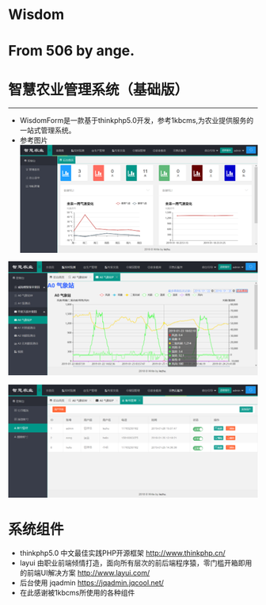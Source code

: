 
# Wisdom
From 506 by ange.
=======
# 智慧农业管理系统（基础版）
* * * * *
* WisdomForm是一款基于thinkphp5.0开发，参考1kbcms,为农业提供服务的一站式管理系统。
* 参考图片
![Image text](https://github.com/Concealed0/WisdomFarm/blob/master/image/%E5%BE%AE%E4%BF%A1%E5%9B%BE%E7%89%87_20190126173243.png?raw=true)

![Image text](https://github.com/Concealed0/WisdomFarm/blob/master/image/%E5%BE%AE%E4%BF%A1%E5%9B%BE%E7%89%87_201901261732431.png?raw=true)

![Image text](https://github.com/Concealed0/WisdomFarm/blob/master/image/%E5%BE%AE%E4%BF%A1%E5%9B%BE%E7%89%87_201901261732432.png?raw=true
)



# 系统组件
* thinkphp5.0 中文最佳实践PHP开源框架 http://www.thinkphp.cn/
* layui 由职业前端倾情打造，面向所有层次的前后端程序猿，零门槛开箱即用的前端UI解决方案 http://www.layui.com/
* 后台使用  jqadmin  https://jqadmin.jqcool.net/
* 在此感谢被1kbcms所使用的各种组件

